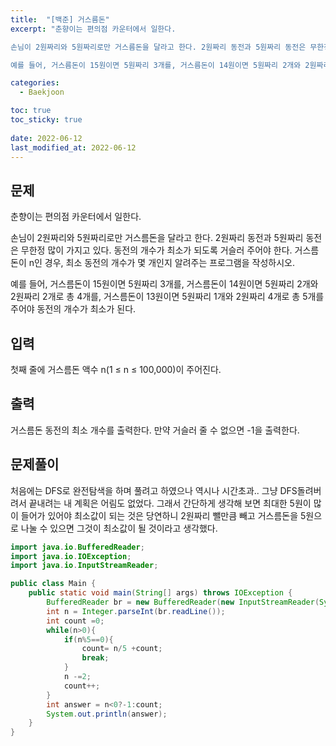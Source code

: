```yaml
---
title:  "[백준] 거스름돈"
excerpt: "춘향이는 편의점 카운터에서 일한다.

손님이 2원짜리와 5원짜리로만 거스름돈을 달라고 한다. 2원짜리 동전과 5원짜리 동전은 무한정 많이 가지고 있다. 동전의 개수가 최소가 되도록 거슬러 주어야 한다. 거스름돈이 n인 경우, 최소 동전의 개수가 몇 개인지 알려주는 프로그램을 작성하시오.

예를 들어, 거스름돈이 15원이면 5원짜리 3개를, 거스름돈이 14원이면 5원짜리 2개와 2원짜리 2개로 총 4개를, 거스름돈이 13원이면 5원짜리 1개와 2원짜리 4개로 총 5개를 주어야 동전의 개수가 최소가 된다."

categories:
  - Baekjoon

toc: true
toc_sticky: true
 
date: 2022-06-12
last_modified_at: 2022-06-12
---
```


## 문제
춘향이는 편의점 카운터에서 일한다.

손님이 2원짜리와 5원짜리로만 거스름돈을 달라고 한다. 2원짜리 동전과 5원짜리 동전은 무한정 많이 가지고 있다. 동전의 개수가 최소가 되도록 거슬러 주어야 한다. 거스름돈이 n인 경우, 최소 동전의 개수가 몇 개인지 알려주는 프로그램을 작성하시오.

예를 들어, 거스름돈이 15원이면 5원짜리 3개를, 거스름돈이 14원이면 5원짜리 2개와 2원짜리 2개로 총 4개를, 거스름돈이 13원이면 5원짜리 1개와 2원짜리 4개로 총 5개를 주어야 동전의 개수가 최소가 된다.

## 입력
첫째 줄에 거스름돈 액수 n(1 ≤ n ≤ 100,000)이 주어진다.

## 출력
거스름돈 동전의 최소 개수를 출력한다. 만약 거슬러 줄 수 없으면 -1을 출력한다.

## 문제풀이
처음에는 DFS로 완전탐색을 하며 풀려고 하였으나 역시나 시간초과.. 그냥 DFS돌려버려서 끝내려는 내 계획은 어림도 없었다. 그래서 간단하게 생각해 보면 최대한 5원이 많이 들어가 있어야 최소값이 되는 것은 당연하니 2원짜리 뺄만큼 빼고 거스름돈을 5원으로 나눌 수 있으면 그것이 최소값이 될 것이라고 생각했다.

```java
import java.io.BufferedReader;
import java.io.IOException;
import java.io.InputStreamReader;

public class Main {
    public static void main(String[] args) throws IOException {
        BufferedReader br = new BufferedReader(new InputStreamReader(System.in));
        int n = Integer.parseInt(br.readLine());
        int count =0;
        while(n>0){
            if(n%5==0){
                count= n/5 +count;
                break;
            }
            n -=2;
            count++;
        }
        int answer = n<0?-1:count;
        System.out.println(answer);
    }
}

```

